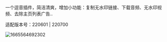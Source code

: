一个逗音插件，简洁清爽，增加小功能：复制无水印链接、下载音频、无水印视频、去除主页列表广告.. 

适配版本号：220601 | 220700

![1665564692302](https://user-images.githubusercontent.com/1235777/195297083-60fb3946-5150-4be9-bd6b-9f44db45b60f.jpg)

